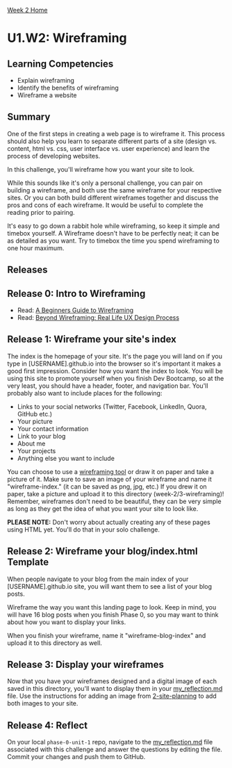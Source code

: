 [Week 2 Home](../)

# U1.W2: Wireframing

## Learning Competencies
- Explain wireframing
- Identify the benefits of wireframing
- Wireframe a website

## Summary

One of the first steps in creating a web page is to wireframe it. This process should also help you learn to separate different parts of a site (design vs. content, html vs. css, user interface vs. user experience) and learn the process of developing websites.

In this challenge, you'll wireframe how you want your site to look.

While this sounds like it's only a personal challenge, you can pair on building a wireframe, and both use the same wireframe for your respective sites. Or you can both build different wireframes together and discuss the pros and cons of each wireframe. It would be useful to complete the reading prior to pairing.

It's easy to go down a rabbit hole while wireframing, so keep it simple and timebox yourself. A Wireframe doesn't have to be perfectly neat; it can be as detailed as you want. Try to timebox the time you spend wireframing to one hour maximum.

## Releases

## Release 0: Intro to Wireframing

- Read: [A Beginners Guide to Wireframing](http://webdesign.tutsplus.com/tutorials/a-beginners-guide-to-wireframing--webdesign-7399)
- Read: [Beyond Wireframing: Real Life UX Design Process](http://uxdesign.smashingmagazine.com/2012/08/29/beyond-wireframing-real-life-ux-design-process/)


## Release 1: Wireframe your site's index
The index is the homepage of your site. It's the page you will land on if you type in [USERNAME].github.io into the browser so it's important it makes a good first impression. Consider how you want the index to look. You will be using this site to promote yourself when you finish Dev Bootcamp, so at the very least, you should have a header, footer, and navigation bar. You'll probably also want to include places for the following:

  - Links to your social networks (Twitter, Facebook, LinkedIn, Quora, GitHub etc.)
  - Your picture
  - Your contact information
  - Link to your blog
  - About me
  - Your projects
  - Anything else you want to include

You can choose to use a [wireframing tool](http://mashable.com/2010/07/15/wireframing-tools/) or draw it on paper and take a picture of it. Make sure to save an image of your wireframe and name it "wireframe-index." (it can be saved as png, jpg, etc.) If you drew it on paper, take a picture and upload it to this directory (week-2/3-wireframing)! Remember, wireframes don't need to be beautiful, they can be very simple as long as they get the idea of what you want your site to look like.

**PLEASE NOTE:** Don't worry about actually creating any of these pages using HTML yet. You'll do that in your solo challenge.

## Release 2: Wireframe your blog/index.html Template

When people navigate to your blog from the main index of your [USERNAME].github.io site, you will want them to see a list of your blog posts.

Wireframe the way you want this landing page to look. Keep in mind, you will have 16 blog posts when you finish Phase 0, so you may want to think about how you want to display your links.

When you finish your wireframe, name it "wireframe-blog-index" and upload it to this directory as well.

## Release 3: Display your wireframes

Now that you have your wireframes designed and a digital image of each saved in this directory, you'll want to display them in your [my_reflection.md](my_reflection.md) file. Use the instructions for adding an image from [2-site-planning](../2-site-planning) to add both images to your site.

## Release 4: Reflect
On your local `phase-0-unit-1` repo, navigate to the [my_reflection.md](my_reflection.md) file associated with this challenge and answer the questions by editing the file. Commit your changes and push them to GitHub.
